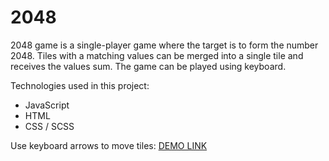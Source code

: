 # 2048
2048 game is a single-player game where the target is to form the number 2048. Tiles with a matching values can be merged into a single tile and receives the values sum. The game can be played using keyboard.

Technologies used in this project:
 - JavaScript
 - HTML
 - CSS / SCSS

Use keyboard arrows to move tiles:
    [DEMO LINK](https://anton-sosonskyi.github.io/2048_game/)
